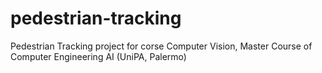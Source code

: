 # pedestrian-tracking
Pedestrian Tracking project for corse Computer Vision, Master Course of Computer Engineering AI (UniPA, Palermo)
